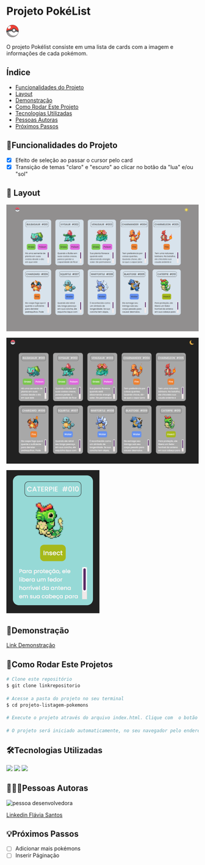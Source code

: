 # Projeto PokéList

![pokelist](./src/img/favicon/favicon-32x32.png)

O projeto Pokélist consiste em uma lista de cards com a imagem e informações de cada pokémom.

## Índice

- <a href='#-funcionalidades-do-projeto'> Funcionalidades do Projeto</a>
- <a href='#Layout'> Layout</a>
- <a href='#Demonstracao'> Demonstração</a>
- <a href='#Rodar'> Como Rodar Este Projeto</a>
- <a href='#Tecnologias'> Tecnologias Utilizadas</a>
- <a href='#Pessoas'> Pessoas Autoras</a>
- <a href='#Passos'> Próximos Passos</a>

## 📱Funcionalidades do Projeto

- [x] Efeito de seleção ao passar o cursor pelo card
- [x] Transição de temas "claro" e "escuro" ao clicar no botão da "lua" e/ou "sol"

## 📐 Layout 

![tela-clear](./src/img/layout/tela-principal-claro.png)

![tela-dark](./src/img/layout/tela-principal-escuro.png)

![tela-dark](./src/img/layout/pokemon-selecionado.png)


## 🎥Demonstração

[Link Demonstração](https://ffernanda85.github.io/projeto-listagem-pokemons/)


## 🔧Como Rodar Este Projetos

```bash
# Clone este repositório
$ git clone linkrepositorio

# Acesse a pasta do projeto no seu terminal
$ cd projeto-listagem-pokemons

# Execute o projeto através do arquivo index.html. Clique com  o botão direito no index.html e selecione a opção Open with live server

# O projeto será iniciado automaticamente, no seu navegador pelo endereço: http://127.0.0.1:5500/index.html
```

## 🛠Tecnologias Utilizadas

<a href='https://developer.mozilla.org/pt-BR/docs/Web/HTML'> <img style='width:30px' src='https://uploaddeimagens.com.br/images/004/470/915/full/html5-logo-9.png?1684351416'></a>  <a href='https://developer.mozilla.org/pt-BR/docs/Web/CSS'> <img style='width:30px' src='https://uploaddeimagens.com.br/images/004/470/912/full/css.jpg?1684351406'></a>
<a href='https://developer.mozilla.org/pt-BR/docs/Web/JavaScript'> <img style='width:37px' src='https://uploaddeimagens.com.br/images/004/470/917/full/js.jpg?1684351425'></a>

## 👩🏾‍💻Pessoas Autoras

<img style='width:150px' src='https://avatars.githubusercontent.com/u/114631584?v=4' alt='pessoa desenvolvedora'>

[Linkedin Flávia Santos](https://www.linkedin.com/in/flavia-santos-dev/)


## 💡Próximos Passos

- [ ] Adicionar mais pokémons
- [ ] Inserir Páginação
